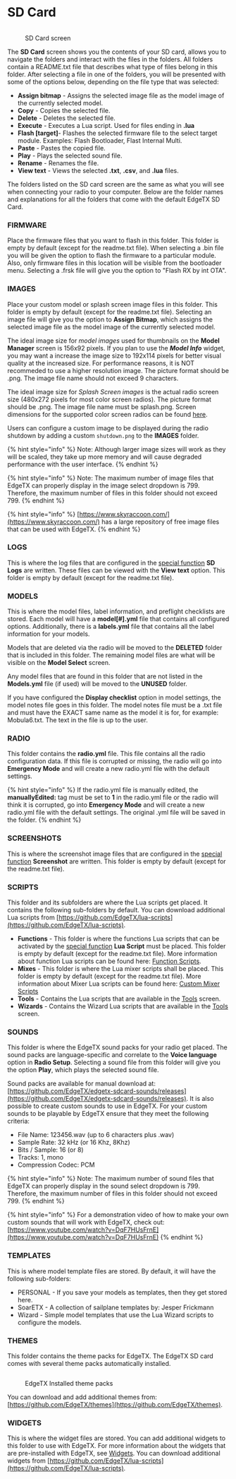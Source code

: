 # SD Card

<figure><img src="/.gitbook/assets/sdcard.jpg" alt=""><figcaption><p>SD Card screen</p></figcaption></figure>

The **SD Card** screen shows you the contents of your SD card, allows you to navigate the folders and interact with the files in the folders. All folders contain a README.txt file that describes what type of files belong in this folder. After selecting a file in one of the folders, you will be presented with some of the options below, depending on the file type that was selected:

* **Assign bitmap** - Assigns the selected image file as the model image of the currently selected model.
* **Copy** - Copies the selected file.
* **Delete** - Deletes the selected file.
* **Execute** - Executes a Lua script. Used for files ending in **.lua**
* **Flash \[target]**- Flashes the selected firmware file to the select target module.  Examples: Flash Bootloader, Flast Internal Multi.
* **Paste** - Pastes the copied file.
* **Play** - Plays the selected sound file.
* **Rename** - Renames the file.
* **View text** - Views the selected **.txt**, **.csv**, and **.lua** files.&#x20;

The folders listed on the SD card screen are the same as what you will see when connecting your radio to your computer. Below are the folder names and explanations for all the folders that come with the default EdgeTX SD Card.&#x20;

### FIRMWARE

Place the firmware files that you want to flash in this folder. This folder is empty by default (except for the readme.txt file). When selecting a .bin file you will be given the option to flash the firmware to a particular module. Also, only firmware files in this location will be visible from the bootloader menu. Selecting a .frsk file will give you the option to "Flash RX by int OTA".

### IMAGES

Place your custom model or splash screen image files in this folder. This folder is empty by default (except for the readme.txt file). Selecting an image file will give you the option to **Assign Bitmap**, which assigns the selected image file as the model image of the currently selected model.

The ideal image size for _model images_ used for thumbnails on the **Model Manager** screen is 156x92 pixels. If you plan to use the _**Model Info**_ widget, you may want a increase the image size to 192x114 pixels for better visual quality at the increased size. For performance reasons, it is NOT recommeded to use a higher resolution image. The picture format should be .png. The image file name should not exceed 9 characters.&#x20;

The ideal image size for _Splash Screen images_ is the actual radio screen size (480x272 pixels for most color screen radios). The picture format should be .png. The image file name must be splash.png.  Screen dimensions for the supported color screen radios can be found [here](https://github.com/EdgeTX/edgetx-sdcard).  &#x20;

Users can configure a custom image to be displayed during the radio shutdown by adding a custom `shutdown.png` to the **IMAGES** folder.

{% hint style="info" %}
Note: Although larger image sizes will work as they will be scaled, they take up more memory and will cause degraded performance with the user interface.
{% endhint %}

{% hint style="info" %}
Note: The maximum number of image files that EdgeTX can properly display in the image select dropdown is 799. Therefore, the maximum number of files in this folder should not exceed 799.
{% endhint %}

{% hint style="info" %}
[https://www.skyraccoon.com/](https://www.skyraccoon.com/) has a large repository of free image files that can be used with EdgeTX.
{% endhint %}

### LOGS

This is where the log files that are configured in the [special function](../model-settings/special-functions.md) **SD Logs** are written. These files can be viewed with the **View text** option. This folder is empty by default (except for the readme.txt file).

### MODELS

This is where the model files, label information, and preflight checklists are stored.  Each model will have a **model\[#].yml** file that contains all configured options. Additionally, there is a **labels.yml** file that contains all the label information for your models.&#x20;

Models that are deleted via the radio will be moved to the **DELETED** folder that is included in this folder. The remaining model files are what will be visible on the **Model Select** screen.

Any model files that are found in this folder that are not listed in the **Models.yml** file (if used) will be moved to the **UNUSED** folder.

If you have configured the **Display checklist** option in model settings, the model notes file goes in this folder. The model notes file must be a .txt file and must have the EXACT same name as the model it is for, for example: Mobula6.txt. The text in the file is up to the user.

### RADIO

This folder contains the **radio.yml** file. This file contains all the radio configuration data. If this file is corrupted or missing, the radio will go into **Emergency Mode** and will create a new radio.yml file with the default settings.&#x20;

{% hint style="info" %}
If the radio.yml file is manually edited, the **manuallyEdited:** tag must be set to **1** in the radio.yml file or the radio will think it is corrupted, go into **Emergency Mode** and will create a new radio.yml file with the default settings. The original .yml file will be saved in the folder.
{% endhint %}

### SCREENSHOTS

This is where the screenshot image files that are configured in the [special function](../model-settings/special-functions.md) **Screenshot** are written. This folder is empty by default (except for the readme.txt file).

### SCRIPTS

This folder and its subfolders are where the Lua scripts get placed. It contains the following sub-folders by default. You can download additional Lua scripts from [https://github.com/EdgeTX/lua-scripts](https://github.com/EdgeTX/lua-scripts).

* **Functions** - This folder is where the functions Lua scripts that can be activated by the [special function](../model-settings/special-functions.md) **Lua Script** must be placed. This folder is empty by default (except for the readme.txt file).  More information about function Lua scripts can be found here: [Function Scripts](https://luadoc.edgetx.org/part\_i\_-\_script\_type\_overview/function\_scripts).
* **Mixes** - This folder is where the Lua mixer scripts shall be placed. This folder is empty by default (except for the readme.txt file). More information about Mixer Lua scripts can be found here: [Custom Mixer Scripts](https://luadoc.edgetx.org/part\_i\_-\_script\_type\_overview/mix)
* **Tools** - Contains the Lua scripts that are available in the [Tools](tools.md) screen.&#x20;
* **Wizards** - Contains the Wizard Lua scripts that are available in the [Tools](tools.md) screen.&#x20;

### SOUNDS

This folder is where the EdgeTX sound packs for your radio get placed. The sound packs are language-specific and correlate to the **Voice language** option in **Radio Setup**. Selecting a sound file from this folder will give you the option **Play**, which plays the selected sound file.

Sound packs are available for manual download at: [https://github.com/EdgeTX/edgetx-sdcard-sounds/releases](https://github.com/EdgeTX/edgetx-sdcard-sounds/releases).  It is also possible to create custom sounds to use in EdgeTX. For your custom sounds to be playable by EdgeTX ensure that they meet the following criteria:

* File Name: 123456.wav (up to 6 characters plus .wav)
* Sample Rate: 32 kHz (or 16 Khz, 8Khz)
* Bits / Sample: 16 (or 8)
* Tracks: 1, mono
* Compression Codec: PCM

{% hint style="info" %}
Note: The maximum number of sound files that EdgeTX can properly display in the sound select dropdown is 799. Therefore, the maximum number of files in this folder should not exceed 799.
{% endhint %}

{% hint style="info" %}
For a demonstration video of how to make your own custom sounds that will work with EdgeTX, check out: [https://www.youtube.com/watch?v=DqF7HUsFrnE](https://www.youtube.com/watch?v=DqF7HUsFrnE)
{% endhint %}

### TEMPLATES

This is where model template files are stored. By default, it will have the following sub-folders:

* PERSONAL - If you save your models as templates, then they get stored here.&#x20;
* SoarETX - A collection of sailplane templates by: Jesper Frickmann
* Wizard - Simple model templates that use the Lua Wizard scripts to configure the models.

### THEMES

This folder contains the theme packs for EdgeTX. The EdgeTX SD card comes with several theme packs automatically installed.&#x20;

<figure><img src="/.gitbook/assets/themes4.jpg" alt=""><figcaption><p>EdgeTX Installed theme packs</p></figcaption></figure>

&#x20;You can download and add additional themes from: [https://github.com/EdgeTX/themes](https://github.com/EdgeTX/themes).

### WIDGETS

This is where the widget files are stored. You can add additional widgets to this folder to use with EdgeTX. For more information about the widgets that are pre-installed with EdgeTX, see [Widgets](../screen-settings/widgets.md). You can download additional widgets from [https://github.com/EdgeTX/lua-scripts](https://github.com/EdgeTX/lua-scripts).
